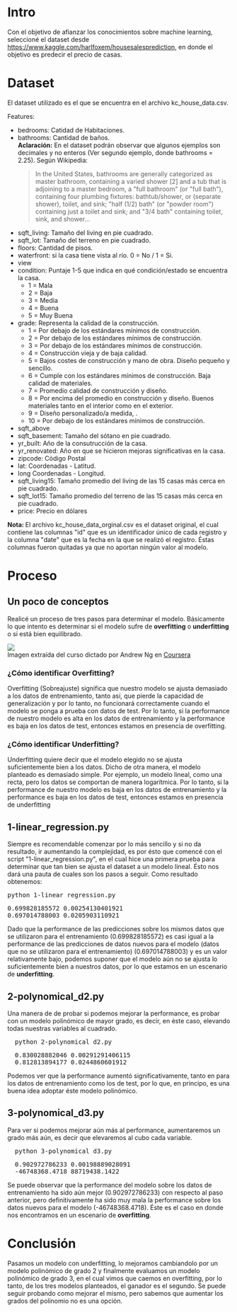 # Intro
Con el objetivo de afianzar los conocimientos sobre machine learning, seleccioné el dataset desde https://www.kaggle.com/harlfoxem/housesalesprediction, en donde el objetivo es predecir el precio de casas.

# Dataset
El dataset utilizado es el que se encuentra en el archivo kc_house_data.csv.

Features:
<ul>
  <li> bedrooms: Catidad de Habitaciones. </li>
  <li> bathrooms: Cantidad de baños. 
        <br />
        <b>Aclaración:</b> En el dataset podrán observar que algunos ejemplos son decimales y no enteros (Ver segundo ejemplo, donde      bathrooms = 2.25). 
        Según Wikipedia: <blockquote cite="https://en.wikipedia.org/wiki/Bathroom#Terminology_in_the_United_States">In the United States, bathrooms are generally categorized as master bathroom, containing a varied shower [2] and a tub that is adjoining to a master bedroom, a "full bathroom" (or "full bath"), containing four plumbing fixtures: bathtub/shower, or (separate shower), toilet, and sink; "half (1/2) bath" (or "powder room") containing just a toilet and sink; and "3/4 bath" containing toilet, sink, and shower...</blockquote>
  
  </li>
  <li> sqft_living: Tamaño del living en pie cuadrado. </li>
  <li> sqft_lot: Tamaño del terreno en pie cuadrado. </li>
  <li> floors: Cantidad de pisos. </li>
  <li> waterfront: si la casa tiene vista al río. 0 = No / 1 = Si. </li>
  <li> view </li>
  <li> 
      condition: Puntaje 1-5 que indica en qué condición/estado se encuentra la casa.
      <ul>
        <li>1 = Mala</li>
        <li>2 = Baja</li>
        <li>3 = Media</li>
        <li>4 = Buena</li>
        <li>5 = Muy Buena</li>
      </ul>
  </li>
  <li> 
    grade: Representa la calidad de la construcción. 
    <ul type="1">
      <li>1 = Por debajo de los estándares mínimos de construcción.</li>
      <li>2 = Por debajo de los estándares mínimos de construcción.</li>
      <li>3 = Por debajo de los estándares mínimos de construcción.</li>
      <li>4 = Construcción vieja y de baja calidad.</li>
      <li>5 = Bajos costes de construcción y mano de obra. Diseño pequeño y sencillo.</li>
      <li>6 = Cumple con los estándares mínimos de construcción. Baja calidad de materiales.</li>
      <li>7 = Promedio calidad de construcción y diseño.</li>
      <li>8 = Por encima del promedio en construcción y diseño. Buenos materiales tanto en el interior como en el exterior.</li>
      <li>9 = Diseño personalizado/a medida, .</li>
      <li>10 = Por debajo de los estándares mínimos de construcción.</li>
    </ul>
  </li>
  <li> sqft_above </li>
  <li> sqft_basement: Tamaño del sótano en pie cuadrado. </li>
  <li> yr_built: Año de la consutrucción de la casa. </li>
  <li> yr_renovated: Año en que se hicieron mejoras significativas en la casa. </li>
  <li> zipcode: Código Postal </li>
  <li> lat: Coordenadas - Latitud. </li>
  <li> long Coordenadas - Longitud. </li>
  <li> sqft_living15: Tamaño promedio del living de las 15 casas más cerca en pie cuadrado. </li>
  <li> sqft_lot15: Tamaño promedio del terreno de las 15 casas más cerca en pie cuadrado. </li>
  <li> price: Precio en dólares </li> 
</ul>
<b>Nota: </b> El archivo kc_house_data_orginal.csv es el dataset original, el cual contiene las columnas "id" que es un identificador único de cada registro y la columna "date" que es la fecha en la que se realizó el registro. Éstas columnas fueron quitadas ya que no aportan ningún valor al modelo.

# Proceso
<h2>Un poco de conceptos </h2>
Realicé un proceso de tres pasos para determinar el modelo. Básicamente lo que intento es determinar si el modelo sufre de <b>overfitting</b> o <b>underfitting</b> o si está bien equilibrado.


<img src="https://s15.postimg.org/bbt6a5m97/t0zit.png"></img>
<br />
Imagen extraída del curso dictado por Andrew Ng en <a href="https://www.coursera.org/learn/machine-learning">Coursera</a>

<h3>¿Cómo identificar Overfitting?</h3>
Overfitting (Sobreajuste) significa que nuestro modelo se ajusta demasiado a los datos de entrenamiento, tanto así, que pierde la capacidad de generalización y por lo tanto, no funcionará correctamente cuando el modelo se ponga a prueba con datos de test. Por lo tanto, si la performance de nuestro modelo es alta en los datos de entrenamiento y la performance es baja en los datos de test, entonces estamos en presencia de overfitting.

<h3>¿Cómo identificar Underfitting?</h3>
Underfitting quiere decir que el modelo elegido no se ajusta suficientemente bien a los datos. Dicho de otra manera, el modelo planteado es demasiado simple. Por ejemplo, un modelo lineal, como una recta, pero los datos se comportan de manera logarítmica. Por lo tanto, si la performance de nuestro modelo es baja en los datos de entrenamiento y la performance es baja en los datos de test, entonces estamos en presencia de underfitting

<h2>1-linear_regression.py </h2>
Siempre es recomendable comenzar por lo más sencillo y si no da resultado, ir aumentando la complejidad, es por ésto que comencé con el  script "1-linear_regression.py", en el cual hice una primera prueba para determinar que tan bien se ajusta el dataset a un modelo lineal. Ésto nos dará una pauta de cuales son los pasos a seguir.
Como resultado obtenemos:
<pre>
python 1-linear_regression.py
</pre>
<pre>
0.699828185572 0.00254130401921
0.697014788003 0.0205903110921
</pre>

Dado que la performance de las predicciones sobre los mismos datos que se utilizaron para el entrenamiento (0.699828185572) es casi igual a la performance de las predicciones de datos nuevos para el modelo (datos que no se utilizaron para el entrenamiento) (0.697014788003) y es un valor relativamente bajo, podemos suponer que el modelo aún no se ajusta lo suficientemente bien a nuestros datos, por lo que estamos en un escenario de <b>underfitting</b>.

<h2>2-polynomical_d2.py </h2>
Una manera de de probar si podemos mejorar la performance, es probar con un modelo polinómico de mayor grado, es decir, en éste caso, elevando todas nuestras variables al cuadrado.
<pre>
  python 2-polynomical_d2.py 
</pre>
<pre>
  0.830028882046 0.00291291406115
  0.812813894177 0.0244860601912
</pre>
Podemos ver que la performance aumentó significativamente, tanto en para los datos de entrenamiento como los de test, por lo que, en principo, es una buena idea adoptar éste modelo polinómico.

<h2>3-polynomical_d3.py</h2>
Para ver si podemos mejorar aún más al performance, aumentaremos un grado más aún, es decir que elevaremos al cubo cada variable.
<pre>
  python 3-polynomical_d3.py 
</pre>
<pre>
  0.902972786233 0.00198889028091
  -46748368.4718 88719438.1422
</pre>
Se puede observar que la performance del modelo sobre los datos de entrenamiento ha sido aún mejor (0.902972786233) con respecto al paso anterior, pero definitivamente ha sido muy mala la performance sobre los datos nuevos para el modelo (-46748368.4718). Éste es el caso en donde nos encontramos en un escenario de <b>overfitting</b>.

# Conclusión
Pasamos un modelo con underfitting, lo mejoramos cambiandolo por un modelo polinómico de grado 2 y finalmente evaluamos un modelo polinómico de grado 3, en el cual vimos que caemos en overfitting, por lo tanto, de los tres modelos planteados, el ganador es el segundo. Se puede seguir probando como mejorar el mismo, pero sabemos que aumentar los grados del polinomio no es una opción.
